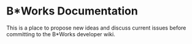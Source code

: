 # B*Works Documentation

This is a place to propose new ideas and discuss current issues before committing to the B*Works developer wiki.